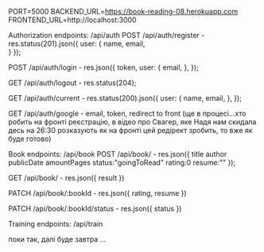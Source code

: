 PORT=5000
BACKEND_URL=https://book-reading-08.herokuapp.com
FRONTEND_URL=http://localhost:3000

Authorization endpoints: /api/auth
POST /api/auth/register - res.status(201).json({
    user: {
    name,
    email,  
    }
  });

POST /api/auth/login - res.json({
    token,
    user: {
    email,
    },
  });

GET /api/auth/logout - res.status(204);

GET /api/auth/current - res.status(200).json({
       user: {
        name,
        email,
       },
     });

GET /api/auth/google - email, token, redirect to front (ще в процесі...хто робить на фронті реєстрацію, в відео про Свагер, яке Надя нам скидала десь на 26:30 розказують як на фронті цей редірект зробить, то вже як буде готово)


Book endpoints: /api/book
POST /api/book/ - res.json({
title
author
publicDate
amountPages
status:"goingToRead"
rating:0
resume:""
   });

GET /api/book/ - res.json({
        result
    })

PATCH /api/book/:bookId - res.json({
rating,
resume
    })

PATCH /api/book/:bookId/status - res.json({
    status
    })

Training endpoints: /api/train

поки так, далі буде завтра ...
